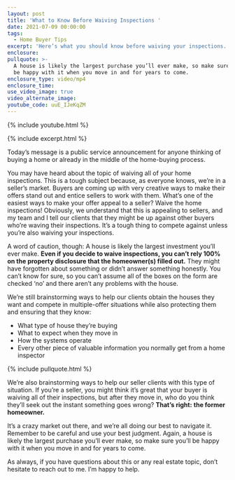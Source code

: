 ```yaml
---
layout: post
title: 'What to Know Before Waiving Inspections '
date: 2021-07-09 00:00:00
tags:
  - Home Buyer Tips
excerpt: 'Here’s what you should know before waiving your inspections. '
enclosure:
pullquote: >-
  A house is likely the largest purchase you’ll ever make, so make sure you’ll
  be happy with it when you move in and for years to come.
enclosure_type: video/mp4
enclosure_time:
use_video_image: true
video_alternate_image:
youtube_code: uuE_IJeKqZM
---
```

{% include youtube.html %}

{% include excerpt.html %}

Today’s message is a public service announcement for anyone thinking of buying a home or already in the middle of the home-buying process.&nbsp;

You may have heard about the topic of waiving all of your home inspections. This is a tough subject because, as everyone knows, we’re in a seller’s market. Buyers are coming up with very creative ways to make their offers stand out and entice sellers to work with them. What’s one of the easiest ways to make your offer appeal to a seller? Waive the home inspections\! Obviously, we understand that this is appealing to sellers, and my team and I tell our clients that they might be up against other buyers who’re waving their inspections. It’s a tough thing to compete against unless you’re also waiving your inspections.&nbsp;

A word of caution, though: A house is likely the largest investment you’ll ever make. **Even if you decide to waive inspections, you can’t rely 100% on the property disclosure that the homeowner(s) filled out.** They might have forgotten about something or didn’t answer something honestly. You can’t know for sure, so you can’t assume all of the boxes on the form are checked ‘no’ and there aren’t any problems with the house.&nbsp;

We’re still brainstorming ways to help our clients obtain the houses they want and compete in multiple-offer situations while also protecting them and ensuring that they know:

* What type of house they’re buying
* What to expect when they move in
* How the systems operate
* Every other piece of valuable information you normally get from a home inspector

{% include pullquote.html %}

We’re also brainstorming ways to help our seller clients with this type of situation. If you’re a seller, you might think it’s great that your buyer is waiving all of their inspections, but after they move in, who do you think they’ll seek out the instant something goes wrong? **That’s right:** **the former homeowner.**&nbsp;

It’s a crazy market out there, and we’re all doing our best to navigate it. Remember to be careful and use your best judgment. Again, a house is likely the largest purchase you’ll ever make, so make sure you’ll be happy with it when you move in and for years to come.&nbsp;

As always, if you have questions about this or any real estate topic, don’t hesitate to reach out to me. I’m happy to help.
